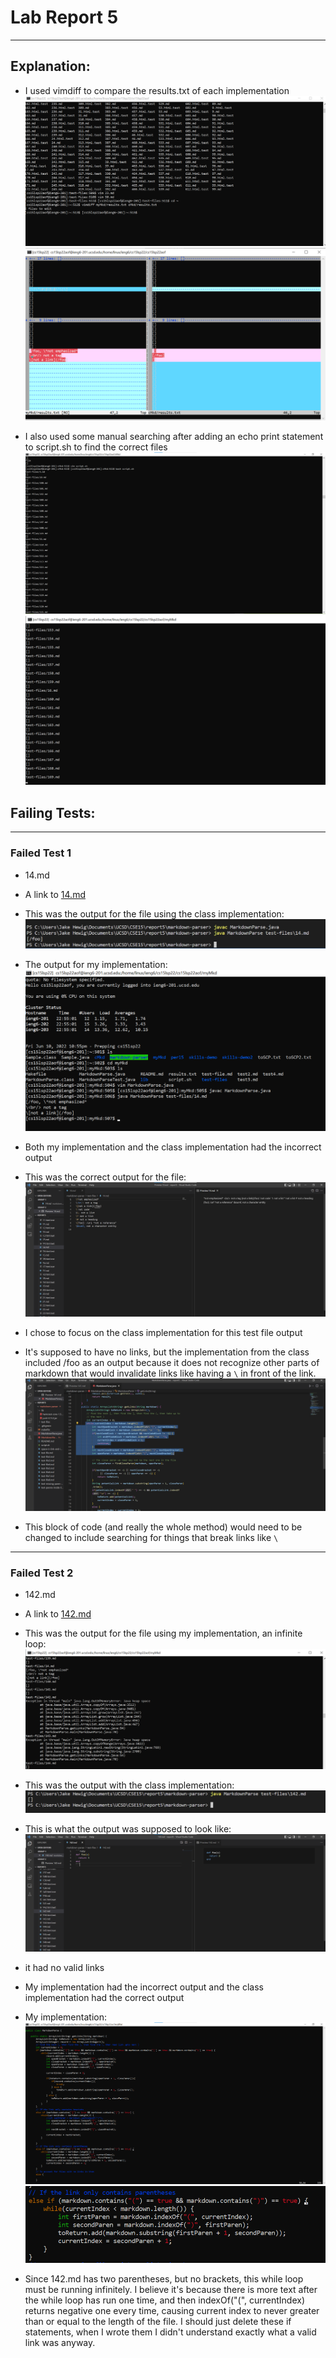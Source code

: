 # Lab Report 5

---

## Explanation:
- I used vimdiff to compare the results.txt of each implementation
![Image](vimdiff.png)
![Image](results1.png)

- I also used some manual searching after adding an echo print statement to script.sh to find the correct files 
![Image](manSearch.png)
![Image](infiniteLoop.png)

## Failing Tests:

---

### Failed Test 1
- 14.md
- A link to [14.md](https://github.com/nidhidhamnani/markdown-parser/blob/main/test-files/14.md)

- This was the output for the file using the class implementation:
![Image](firstOutput.png)
- The output for my implementation:
![Image](myBadOutput.png)
- Both my implementation and the class implementation had the incorrect output


- This was the correct output for the file:
![Image](test14.png)
- I chose to focus on the class implementation for this test file output
- It's supposed to have no links, but the implementation from the class included /foo as an output because it does not recognize other parts of 
markdown that would invalidate links like having a `\` in front of the link.
![Image](firstProblem.png)
- This block of code (and really the whole method) would need to be changed to include searching for things that break links like  `\`

---

### Failed Test 2
- 142.md
- A link to [142.md](https://github.com/nidhidhamnani/markdown-parser/blob/main/test-files/142.md)

- This was the output for the file using my implementation, an infinite loop:
![Image](infiniteLoop2.png)

- This was the output with the class implementation:
![Image](classOutput.png)

- This is what the output was supposed to look like:
![Image](test142.png)
- it had no valid links

- My implementation had the incorrect output and the class implementation had the correct output

- My implementation:
![Image](myImplementation.png)
![Image](whileLoop.png)
- Since 142.md has two parentheses, but no brackets, this while loop must be running infinitely. I believe it's because there is more text after the while loop has run one time, and then indexOf("(", currentIndex) returns negative one every time, causing current index to never greater than or equal to the length of the file. I should just delete these if statements, when I wrote them I didn't understand exactly what a valid link was anyway.


